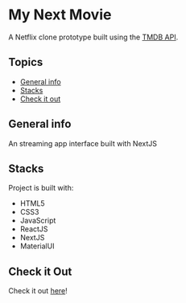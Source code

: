 # My Next Movie
A Netflix clone prototype built using the [TMDB API]([https://restcountries.com/](https://developer.themoviedb.org/reference/intro/getting-started)).

## Topics
* [General info](#general-info)
* [Stacks](#stacks)
* [Check it out](#check-it-out)

## General info
An streaming app interface built with NextJS
	
## Stacks
Project is built with:
* HTML5
* CSS3
* JavaScript
* ReactJS
* NextJS
* MaterialUI

## Check it Out
Check it out [here](https://my-next-movie.vercel.app/browse)!

